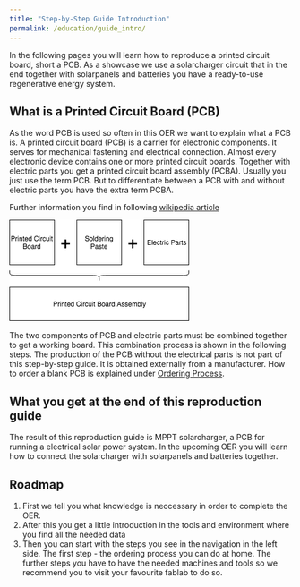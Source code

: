 ```yaml
---
title: "Step-by-Step Guide Introduction"
permalink: /education/guide_intro/
---
```


In the following pages you will learn how to reproduce a printed circuit board, short a PCB.
As a showcase we use a solarcharger circuit that in the end together with solarpanels and batteries you have a ready-to-use regenerative energy system.

## What is a Printed Circuit Board (PCB)
As the word PCB is used so often in this OER we want to explain what a PCB is.
A printed circuit board (PCB) is a carrier for electronic components. It serves for mechanical fastening and electrical connection. Almost every electronic device contains one or more printed circuit boards.
Together with electric parts you get a printed circuit board assembly (PCBA). Usually you just use the term PCB. But to differentiate between a PCB with and without electric parts you have the extra term PCBA.

Further information you find in following [wikipedia article](https://en.wikipedia.org/wiki/Printed_circuit_board)

![pcb](/media_files/guide_intro_PCB.png)

The two components of PCB and electric parts must be combined together to get a working board.
This combination process is shown in the following steps.
The production of the PCB without the electrical parts is not part of this step-by-step guide. It is obtained externally from a manufacturer. How to order a blank PCB is explained under [Ordering Process](/education/pcb_order).

## What you get at the end of this reproduction guide
The result of this reproduction guide is MPPT solarcharger, a PCB for running a electrical solar power system.
In the upcoming OER you will learn how to connect the solarcharger with solarpanels and batteries together.

## Roadmap
1. First we tell you what knowledge is neccessary in order to complete the OER.
2. After this you get a little introduction in the tools and environment where you find all the needed data
3. Then you can start with the steps you see in the navigation in the left side. The first step - the ordering process you can do at home. The further steps you have to have the needed machines and tools so we recommend you to visit your favourite fablab to do so.
